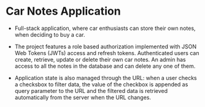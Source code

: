 # Car Notes Application

* Full-stack application, where car enthusiasts can store their own notes, when deciding to buy a car.

* The project features a role based authorization implemented with JSON Web Tokens (JWTs) access and refresh tokens. Authenticated users can create, retrieve, update or delete their own car notes. An admin has access to all the notes in the database and can delete any one of them.

* Application state is also managed through the URL: when a user checks a checksbox to filter data, the value of the checkbox is appended as query parameter to the URL and the filtered data is retrieved automatically from the server when the URL changes.
